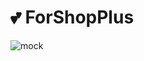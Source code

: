 # 💕 ForShopPlus
![mock](https://github.com/j2an777/ForShopPlus/assets/110087099/a7ebefb2-4e23-434c-a785-7a78a9562ec5)

